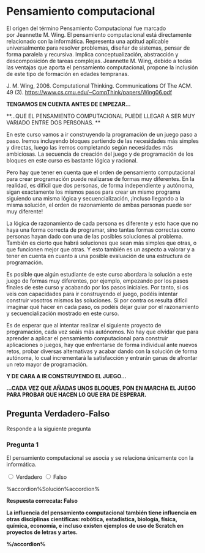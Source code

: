
# Pensamiento computacional

El origen del término Pensamiento Computacional fue marcado por Jeannette M. Wing. El pensamiento computacional está directamente relacionado con la informática. Representa una aptitud aplicable universalmente para resolver problemas, diseñar de sistemas, pensar de forma paralela y recursiva. Implica conceptualización, abstracción y descomposición de tareas complejas. Jeannette M. Wing, debido a todas las ventajas que aporta el pensamiento computacional, propone la inclusión de este tipo de formación en edades tempranas.

J. M. Wing, 2006. Computational Thinking. Communications Of The ACM. 49 (3). https://www.cs.cmu.edu/~CompThink/papers/Wing06.pdf

**TENGAMOS EN CUENTA ANTES DE EMPEZAR...**

**...QUE EL PENSAMIENTO COMPUTACIONAL PUEDE LLEGAR A SER MUY VARIADO ENTRE DOS PERSONAS. **

En este curso vamos a ir construyendo la programación de un juego paso a paso. Iremos incluyendo bloques partiendo de las necesidades más simples y directas, luego las iremos completando según necesidades más ambiciosas. La secuencia de creación del juego y de programación de los bloques en este curso es bastante lógica y racional.

Pero hay que tener en cuenta que el orden de pensamiento computacional para crear programación puede realizarse de formas muy diferentes. En la realidad, es difícil que dos personas, de forma independiente y autónoma, sigan exactamente los mismos pasos para crear un mismo programa siguiendo una misma lógica y secuencialización, ¡Incluso llegando a la misma solución, el orden de razonamiento de ambas personas puede ser muy diferente! 

La lógica de razonamiento de cada persona es diferente y esto hace que no haya una forma correcta de programar, sino tantas formas correctas como personas hayan dado con una de las posibles soluciones al problema. También es cierto que habrá soluciones que sean más simples que otras, o que funcionen mejor que otras. Y esto también es un aspecto a valorar y a tener en cuenta en cuanto a una posible evaluación de una estructura de programación. 

Es posible que algún estudiante de este curso abordara la solución a este juego de formas muy diferentes, por ejemplo, empezando por los pasos finales de este curso y acabando por los pasos iniciales. Por tanto, si os veis con capacidades para ir construyendo el juego, podéis intentar construir vosotros mismos las soluciones. Si por contra os resulta difícil imaginar qué hacer en cada paso, os podéis dejar guiar por el razonamiento y secuencialización mostrado en este curso.

Es de esperar que al intentar realizar el siguiente proyecto de programación, cada vez seáis más autónomos. No hay que olvidar que para aprender a aplicar el pensamiento computacional para construir aplicaciones o juegos, hay que enfrentarse de forma individual ante nuevos retos, probar diversas alternativas y acabar dando con la solución de forma autónoma, lo cual incrementará la satisfacción y entrarán ganas de afrontar un reto mayor de programación.

**Y DE CARA A IR CONSTRUYENDO EL JUEGO...**

**...CADA VEZ QUE AÑADAS UNOS BLOQUES, PON EN MARCHA EL JUEGO PARA PROBAR QUE HACEN LO QUE ERA DE ESPERAR.**

## Pregunta Verdadero-Falso

Responde a la siguiente pregunta

### Pregunta 1

El pensamiento computacional se asocia y se relaciona únicamente con la informática.


<label for="true0b117"><input type="radio" name="option0b117" id="true0b117" onclick="$exe.getFeedback(0,2,'0b117','truefalse')" /> Verdadero</label>
<label for="false0b117"><input type="radio" name="option0b117" id="false0b117" onclick="$exe.getFeedback(1,2,'0b117','truefalse')" /> Falso</label>


%accordion%Solución%accordion%

<strong id="s0b117-result" class="wrong">**Respuesta correcata: Falso**

La influencia del pensamiento computacional también tiene influencia en otras disciplinas científicas: robótica, estadística, biología, física, química, economía, e incluso existen ejemplos de uso de Scratch en proyectos de letras y artes.

%/accordion%